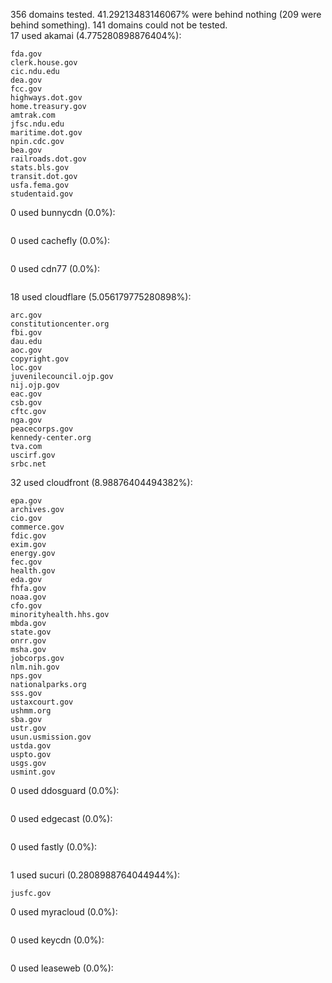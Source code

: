 356 domains tested. 41.29213483146067% were behind nothing (209 were behind something). 141 domains could not be tested.<br>
17 used akamai (4.775280898876404%):
```
fda.gov
clerk.house.gov
cic.ndu.edu
dea.gov
fcc.gov
highways.dot.gov
home.treasury.gov
amtrak.com
jfsc.ndu.edu
maritime.dot.gov
npin.cdc.gov
bea.gov
railroads.dot.gov
stats.bls.gov
transit.dot.gov
usfa.fema.gov
studentaid.gov
```

0 used bunnycdn (0.0%):
```

```

0 used cachefly (0.0%):
```

```

0 used cdn77 (0.0%):
```

```

18 used cloudflare (5.056179775280898%):
```
arc.gov
constitutioncenter.org
fbi.gov
dau.edu
aoc.gov
copyright.gov
loc.gov
juvenilecouncil.ojp.gov
nij.ojp.gov
eac.gov
csb.gov
cftc.gov
nga.gov
peacecorps.gov
kennedy-center.org
tva.com
uscirf.gov
srbc.net
```

32 used cloudfront (8.98876404494382%):
```
epa.gov
archives.gov
cio.gov
commerce.gov
fdic.gov
exim.gov
energy.gov
fec.gov
health.gov
eda.gov
fhfa.gov
noaa.gov
cfo.gov
minorityhealth.hhs.gov
mbda.gov
state.gov
onrr.gov
msha.gov
jobcorps.gov
nlm.nih.gov
nps.gov
nationalparks.org
sss.gov
ustaxcourt.gov
ushmm.org
sba.gov
ustr.gov
usun.usmission.gov
ustda.gov
uspto.gov
usgs.gov
usmint.gov
```

0 used ddosguard (0.0%):
```

```

0 used edgecast (0.0%):
```

```

0 used fastly (0.0%):
```

```

1 used sucuri (0.2808988764044944%):
```
jusfc.gov
```

0 used myracloud (0.0%):
```

```

0 used keycdn (0.0%):
```

```

0 used leaseweb (0.0%):
```

```
